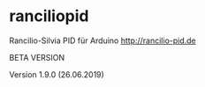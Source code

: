 # ranciliopid
Rancilio-Silvia PID für Arduino http://rancilio-pid.de

BETA VERSION

Version 1.9.0 (26.06.2019)

